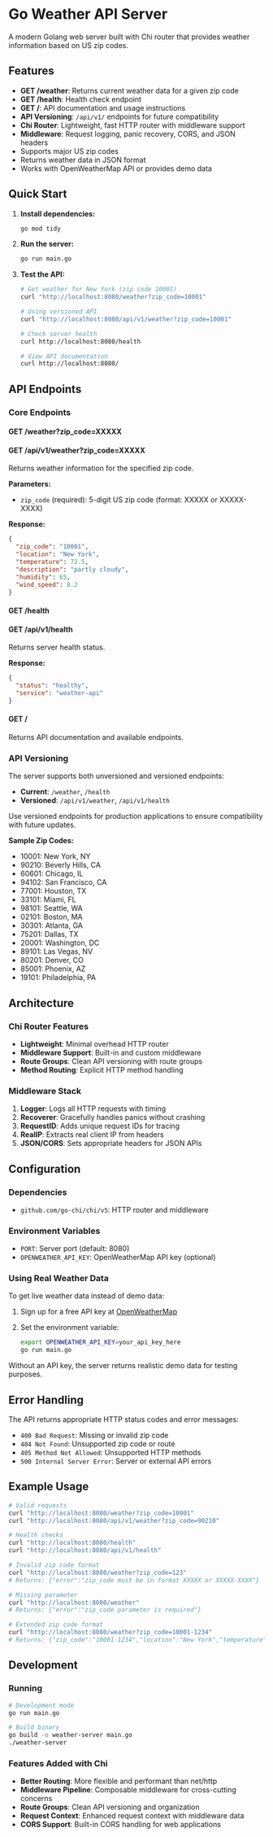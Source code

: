 # Go Weather API Server

A modern Golang web server built with Chi router that provides weather information based on US zip codes.

## Features

- **GET /weather**: Returns current weather data for a given zip code
- **GET /health**: Health check endpoint
- **GET /**: API documentation and usage instructions
- **API Versioning**: `/api/v1/` endpoints for future compatibility
- **Chi Router**: Lightweight, fast HTTP router with middleware support
- **Middleware**: Request logging, panic recovery, CORS, and JSON headers
- Supports major US zip codes
- Returns weather data in JSON format
- Works with OpenWeatherMap API or provides demo data

## Quick Start

1. **Install dependencies:**

   ```bash
   go mod tidy
   ```

2. **Run the server:**

   ```bash
   go run main.go
   ```

3. **Test the API:**

   ```bash
   # Get weather for New York (zip code 10001)
   curl "http://localhost:8080/weather?zip_code=10001"
   
   # Using versioned API
   curl "http://localhost:8080/api/v1/weather?zip_code=10001"
   
   # Check server health
   curl http://localhost:8080/health
   
   # View API documentation
   curl http://localhost:8080/
   ```

## API Endpoints

### Core Endpoints

#### GET /weather?zip_code=XXXXX

#### GET /api/v1/weather?zip_code=XXXXX

Returns weather information for the specified zip code.

**Parameters:**

- `zip_code` (required): 5-digit US zip code (format: XXXXX or XXXXX-XXXX)

**Response:**

```json
{
  "zip_code": "10001",
  "location": "New York",
  "temperature": 72.5,
  "description": "partly cloudy",
  "humidity": 65,
  "wind_speed": 8.2
}
```

#### GET /health

#### GET /api/v1/health

Returns server health status.

**Response:**

```json
{
  "status": "healthy",
  "service": "weather-api"
}
```

#### GET /

Returns API documentation and available endpoints.

### API Versioning

The server supports both unversioned and versioned endpoints:

- **Current**: `/weather`, `/health`
- **Versioned**: `/api/v1/weather`, `/api/v1/health`

Use versioned endpoints for production applications to ensure compatibility with future updates.

**Sample Zip Codes:**

- 10001: New York, NY
- 90210: Beverly Hills, CA
- 60601: Chicago, IL
- 94102: San Francisco, CA
- 77001: Houston, TX
- 33101: Miami, FL
- 98101: Seattle, WA
- 02101: Boston, MA
- 30301: Atlanta, GA
- 75201: Dallas, TX
- 20001: Washington, DC
- 89101: Las Vegas, NV
- 80201: Denver, CO
- 85001: Phoenix, AZ
- 19101: Philadelphia, PA

## Architecture

### Chi Router Features

- **Lightweight**: Minimal overhead HTTP router
- **Middleware Support**: Built-in and custom middleware
- **Route Groups**: Clean API versioning with route groups
- **Method Routing**: Explicit HTTP method handling

### Middleware Stack

1. **Logger**: Logs all HTTP requests with timing
2. **Recoverer**: Gracefully handles panics without crashing
3. **RequestID**: Adds unique request IDs for tracing
4. **RealIP**: Extracts real client IP from headers
5. **JSON/CORS**: Sets appropriate headers for JSON APIs

## Configuration

### Dependencies

- `github.com/go-chi/chi/v5`: HTTP router and middleware

### Environment Variables

- `PORT`: Server port (default: 8080)
- `OPENWEATHER_API_KEY`: OpenWeatherMap API key (optional)

### Using Real Weather Data

To get live weather data instead of demo data:

1. Sign up for a free API key at [OpenWeatherMap](https://openweathermap.org/api)
2. Set the environment variable:

   ```bash
   export OPENWEATHER_API_KEY=your_api_key_here
   go run main.go
   ```

Without an API key, the server returns realistic demo data for testing purposes.

## Error Handling

The API returns appropriate HTTP status codes and error messages:

- `400 Bad Request`: Missing or invalid zip code
- `404 Not Found`: Unsupported zip code or route
- `405 Method Not Allowed`: Unsupported HTTP methods
- `500 Internal Server Error`: Server or external API errors

## Example Usage

```bash
# Valid requests
curl "http://localhost:8080/weather?zip_code=10001"
curl "http://localhost:8080/api/v1/weather?zip_code=90210"

# Health checks
curl "http://localhost:8080/health"
curl "http://localhost:8080/api/v1/health"

# Invalid zip code format
curl "http://localhost:8080/weather?zip_code=123"
# Returns: {"error":"zip_code must be in format XXXXX or XXXXX-XXXX"}

# Missing parameter
curl "http://localhost:8080/weather"
# Returns: {"error":"zip_code parameter is required"}

# Extended zip code format
curl "http://localhost:8080/weather?zip_code=10001-1234"
# Returns: {"zip_code":"10001-1234","location":"New York","temperature":72.5,...}
```

## Development

### Running

```bash
# Development mode
go run main.go

# Build binary
go build -o weather-server main.go
./weather-server
```

### Features Added with Chi

- **Better Routing**: More flexible and performant than net/http
- **Middleware Pipeline**: Composable middleware for cross-cutting concerns
- **Route Groups**: Clean API versioning and organization
- **Request Context**: Enhanced request context with middleware data
- **CORS Support**: Built-in CORS handling for web applications
